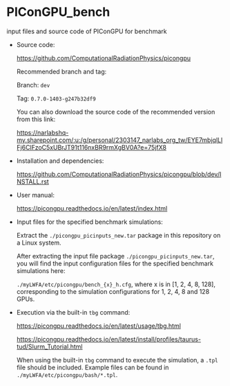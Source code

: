 # PIConGPU_bench
input files and source code of PIConGPU for benchmark

- Source code:

  https://github.com/ComputationalRadiationPhysics/picongpu

  Recommended branch and tag:

  Branch: `dev`

  Tag: `0.7.0-1403-g247b32df9`

  You can also download the source code of the recommended version from this link:

  https://narlabshq-my.sharepoint.com/:u:/g/personal/2303147_narlabs_org_tw/EYE7mbjqlLlFj6CIFzoC5xUBrJT91t116nxBR9rmXgBV0A?e=75jfX8

- Installation and dependencies:

  https://github.com/ComputationalRadiationPhysics/picongpu/blob/dev/INSTALL.rst

- User manual:

  https://picongpu.readthedocs.io/en/latest/index.html

- Input files for the specified benchmark simulations: 

  Extract the `./picongpu_picinputs_new.tar` package in this repository on a Linux system.

  After extracting the input file package `./picongpu_picinputs_new.tar`, you will find the input configuration files for the specified benchmark simulations here:

  `./myLWFA/etc/picongpu/bench_{x}_h.cfg`, where x is in [1, 2, 4, 8, 128], corresponding to the simulation configurations for 1, 2, 4, 8 and 128 GPUs.

- Execution via the built-in `tbg` command:
  
  https://picongpu.readthedocs.io/en/latest/usage/tbg.html

  https://picongpu.readthedocs.io/en/latest/install/profiles/taurus-tud/Slurm_Tutorial.html

  When using the built-in `tbg` command to execute the simulation, a `.tpl` file should be included. Example files can be found in `./myLWFA/etc/picongpu/bash/*.tpl`.








  
